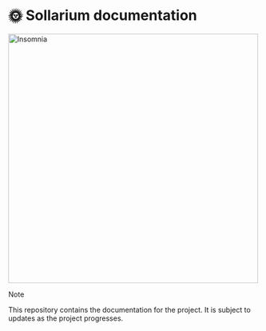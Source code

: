 # 🌞 Sollarium documentation



<img src="https://github.com/Projeto-integrador-Sollarium/Documentation/assets/18141491/f5d66e1a-bc08-4908-83a5-51a363c3327a" alt="Insomnia" style="width: 500px;"/>


>[!NOTE]
>This repository contains the documentation for the project. It is subject to updates as the project progresses.
